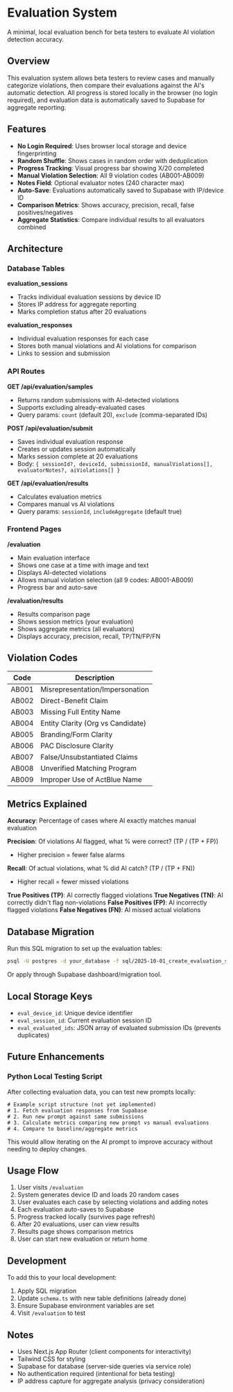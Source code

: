 # Evaluation System

A minimal, local evaluation bench for beta testers to evaluate AI violation detection accuracy.

## Overview

This evaluation system allows beta testers to review cases and manually categorize violations, then compare their evaluations against the AI's automatic detection. All progress is stored locally in the browser (no login required), and evaluation data is automatically saved to Supabase for aggregate reporting.

## Features

- **No Login Required**: Uses browser local storage and device fingerprinting
- **Random Shuffle**: Shows cases in random order with deduplication
- **Progress Tracking**: Visual progress bar showing X/20 completed
- **Manual Violation Selection**: All 9 violation codes (AB001-AB009)
- **Notes Field**: Optional evaluator notes (240 character max)
- **Auto-Save**: Evaluations automatically saved to Supabase with IP/device ID
- **Comparison Metrics**: Shows accuracy, precision, recall, false positives/negatives
- **Aggregate Statistics**: Compare individual results to all evaluators combined

## Architecture

### Database Tables

**evaluation_sessions**
- Tracks individual evaluation sessions by device ID
- Stores IP address for aggregate reporting
- Marks completion status after 20 evaluations

**evaluation_responses**
- Individual evaluation responses for each case
- Stores both manual violations and AI violations for comparison
- Links to session and submission

### API Routes

**GET /api/evaluation/samples**
- Returns random submissions with AI-detected violations
- Supports excluding already-evaluated cases
- Query params: `count` (default 20), `exclude` (comma-separated IDs)

**POST /api/evaluation/submit**
- Saves individual evaluation response
- Creates or updates session automatically
- Marks session complete at 20 evaluations
- Body: `{ sessionId?, deviceId, submissionId, manualViolations[], evaluatorNotes?, aiViolations[] }`

**GET /api/evaluation/results**
- Calculates evaluation metrics
- Compares manual vs AI violations
- Query params: `sessionId`, `includeAggregate` (default true)

### Frontend Pages

**/evaluation**
- Main evaluation interface
- Shows one case at a time with image and text
- Displays AI-detected violations
- Allows manual violation selection (all 9 codes: AB001-AB009)
- Progress bar and auto-save

**/evaluation/results**
- Results comparison page
- Shows session metrics (your evaluation)
- Shows aggregate metrics (all evaluators)
- Displays accuracy, precision, recall, TP/TN/FP/FN

## Violation Codes

| Code | Description |
|------|-------------|
| AB001 | Misrepresentation/Impersonation |
| AB002 | Direct-Benefit Claim |
| AB003 | Missing Full Entity Name |
| AB004 | Entity Clarity (Org vs Candidate) |
| AB005 | Branding/Form Clarity |
| AB006 | PAC Disclosure Clarity |
| AB007 | False/Unsubstantiated Claims |
| AB008 | Unverified Matching Program |
| AB009 | Improper Use of ActBlue Name |

## Metrics Explained

**Accuracy**: Percentage of cases where AI exactly matches manual evaluation

**Precision**: Of violations AI flagged, what % were correct? (TP / (TP + FP))
- Higher precision = fewer false alarms

**Recall**: Of actual violations, what % did AI catch? (TP / (TP + FN))
- Higher recall = fewer missed violations

**True Positives (TP)**: AI correctly flagged violations
**True Negatives (TN)**: AI correctly didn't flag non-violations
**False Positives (FP)**: AI incorrectly flagged violations
**False Negatives (FN)**: AI missed actual violations

## Database Migration

Run this SQL migration to set up the evaluation tables:

```bash
psql -U postgres -d your_database -f sql/2025-10-01_create_evaluation_system.sql
```

Or apply through Supabase dashboard/migration tool.

## Local Storage Keys

- `eval_device_id`: Unique device identifier
- `eval_session_id`: Current evaluation session ID
- `eval_evaluated_ids`: JSON array of evaluated submission IDs (prevents duplicates)

## Future Enhancements

### Python Local Testing Script

After collecting evaluation data, you can test new prompts locally:

```python3
# Example script structure (not yet implemented)
# 1. Fetch evaluation responses from Supabase
# 2. Run new prompt against same submissions
# 3. Calculate metrics comparing new prompt vs manual evaluations
# 4. Compare to baseline/aggregate metrics
```

This would allow iterating on the AI prompt to improve accuracy without needing to deploy changes.

## Usage Flow

1. User visits `/evaluation`
2. System generates device ID and loads 20 random cases
3. User evaluates each case by selecting violations and adding notes
4. Each evaluation auto-saves to Supabase
5. Progress tracked locally (survives page refresh)
6. After 20 evaluations, user can view results
7. Results page shows comparison metrics
8. User can start new evaluation or return home

## Development

To add this to your local development:

1. Apply SQL migration
2. Update `schema.ts` with new table definitions (already done)
3. Ensure Supabase environment variables are set
4. Visit `/evaluation` to test

## Notes

- Uses Next.js App Router (client components for interactivity)
- Tailwind CSS for styling
- Supabase for database (server-side queries via service role)
- No authentication required (intentional for beta testing)
- IP address capture for aggregate analysis (privacy consideration)


